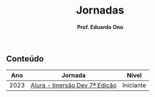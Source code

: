<h1 align="center">Jornadas</h1>

<h4 align="center">Prof. Eduardo Ono</h4>

&nbsp;

## Conteúdo

| Ano | Jornada | Nível |
| :-: | --- | --- |
| 2023 | [Alura - Imersão Dev 7ª Edição](./alura-imersao-dev-07/) | Iniciante |

&nbsp;
